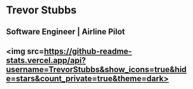<h1>Trevor Stubbs</h1>
<h2>Software Engineer | Airline Pilot<h2>

<img src=https://github-readme-stats.vercel.app/api?username=TrevorStubbs&show_icons=true&hide=stars&count_private=true&theme=dark></img>

<!--
**TrevorStubbs/TrevorStubbs** is a ✨ _special_ ✨ repository because its `README.md` (this file) appears on your GitHub profile.

Here are some ideas to get you started:

- 🔭 I’m currently working on ...
- 🌱 I’m currently learning ...
- 👯 I’m looking to collaborate on ...
- 🤔 I’m looking for help with ...
- 💬 Ask me about ...
- 📫 How to reach me: ...
- 😄 Pronouns: ...
- ⚡ Fun fact: ...
-->

